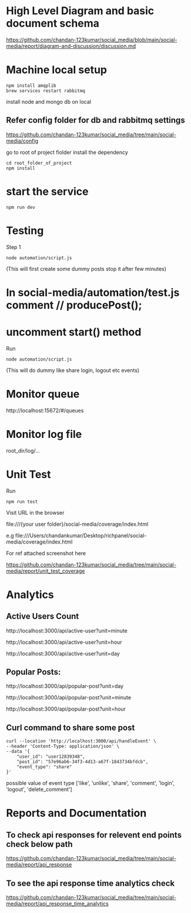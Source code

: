 # High Level Diagram and basic document schema

https://github.com/chandan-123kumar/social_media/blob/main/social-media/report/diagram-and-discussion/discussion.md

# Machine local setup 
```
npm install amqplib
brew services restart rabbitmq
```
install node and mongo db on local

## Refer config folder for db and rabbitmq settings

https://github.com/chandan-123kumar/social_media/tree/main/social-media/config

go to root of project fiolder install the dependency 

```
cd root_folder_of_project
npm install
```


# start the service

```
npm run dev
```

# Testing 

Step 1
```
node automation/script.js
```
 (This will first create some dummy posts stop it after few minutes)

# In social-media/automation/test.js comment // producePost();

# uncomment start() method

Run
```
node automation/script.js
```
(This will do dummy like share login, logout etc events)

# Monitor queue
http://localhost:15672/#/queues

# Monitor log file
root_dir/log/...
# Unit Test

Run
```
npm run test
```

Visit URL in the browser

file:///{your user folder}/social-media/coverage/index.html

e.g file:///Users/chandankumar/Desktop/richpanel/social-media/coverage/index.html

For ref attached screenshot here

https://github.com/chandan-123kumar/social_media/tree/main/social-media/report/unit_test_coverage

# Analytics 

## Active Users Count

http://localhost:3000/api/active-user?unit=minute

http://localhost:3000/api/active-user?unit=hour

http://localhost:3000/api/active-user?unit=day

## Popular Posts:

http://localhost:3000/api/popular-post?unit=day

http://localhost:3000/api/popular-post?unit=minute

http://localhost:3000/api/popular-post?unit=hour

## Curl command to share some post

```
curl --location 'http://localhost:3000/api/handleEvent' \
--header 'Content-Type: application/json' \
--data '{
    "user_id": "user12839348",
    "post_id": "57e96ab6-34f3-4d13-a67f-1843734bfdcb",
    "event_type": "share"
}'
```

possible value of event type
['like', 'unlike', 'share', 'comment', 'login', 'logout', 'delete_comment']

# Reports and Documentation 

## To check api responses for relevent end points check below path

https://github.com/chandan-123kumar/social_media/tree/main/social-media/report/api_response

## To see the api response time analytics check 

https://github.com/chandan-123kumar/social_media/tree/main/social-media/report/api_response_time_analytics


